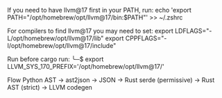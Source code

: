 If you need to have llvm@17 first in your PATH, run:
  echo 'export PATH="/opt/homebrew/opt/llvm@17/bin:$PATH"' >> ~/.zshrc

For compilers to find llvm@17 you may need to set:
  export LDFLAGS="-L/opt/homebrew/opt/llvm@17/lib"
  export CPPFLAGS="-I/opt/homebrew/opt/llvm@17/include"

Run before cargo run:
╰─$ export LLVM_SYS_170_PREFIX='/opt/homebrew/opt/llvm@17/'

Flow
Python AST -> ast2json -> JSON -> Rust serde (permissive) -> Rust AST (strict) -> LLVM codegen